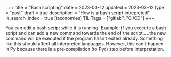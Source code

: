 +++
title = "Bash scripting"
date = 2023-03-12
updated = 2023-03-12
type = "post"
draft = true
description = "How is a bash script intrepreted"
in_search_index = true
[taxonomies]
TIL-Tags = ["gitlab", "CI/CD"]
+++

You can edit a bash script while it is running.
Example: if you execute a bash script and can add a new command towards the end of the script.....the new command will be executed if the program hasn't exited already.
Something like this should affect all interpreted languages. However, this can't happen in Py because there is a pre-compilation (to Pyc) step before interpretation.
